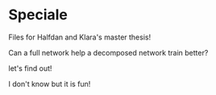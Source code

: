 # Speciale

Files for Halfdan and Klara's master thesis!

Can a full network help a decomposed network train better?

let's find out!

I don't know but it is fun!